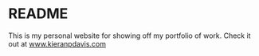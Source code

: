 # README

This is my personal website for showing off my portfolio of work.
Check it out at www.kieranpdavis.com
